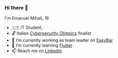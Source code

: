 ### Hi there 👋

I'm Emanuel Mihali, 18

- 🇮🇹 IT Student,
- 🔓 Italian [Cybersecurity Olimpics](https://olicyber.it/edizioni/2022) finalist
- 🔭 I’m currently working as team leader on [EasyBar](https://www.instagram.com/easybar.itsos/)
- 🌱 I’m currently learning [Flutter](https://flutter.dev)
- 📫 Reach me on [Linkedin](https://www.linkedin.com/in/emanuel-mihali/)

<!---[![Top Langs](https://github-readme-stats.vercel.app/api/top-langs/?username=Archibugiere)](https://github.com/Archibugiere/github-readme-stats)-->
